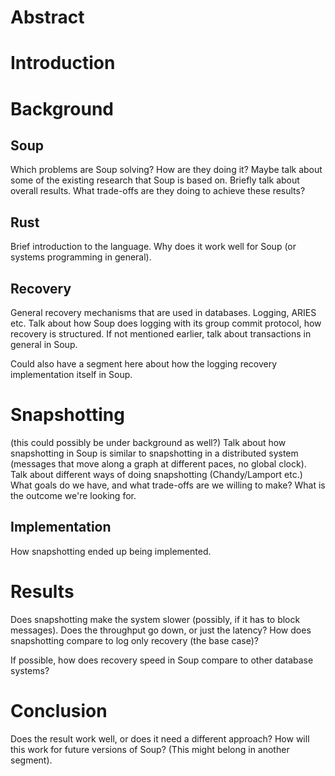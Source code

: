 # Abstract

# Introduction

# Background
## Soup
Which problems are Soup solving? How are they doing it?
Maybe talk about some of the existing research that Soup is based on.
Briefly talk about overall results. What trade-offs are they doing to achieve
these results?

## Rust
Brief introduction to the language. Why does it work well for Soup (or systems
programming in general).

## Recovery
General recovery mechanisms that are used in databases. Logging, ARIES etc.
Talk about how Soup does logging with its group commit protocol, how recovery is
structured. If not mentioned earlier, talk about transactions in general in
Soup.

Could also have a segment here about how the logging recovery implementation
itself in Soup.

# Snapshotting
(this could possibly be under background as well?)
Talk about how snapshotting in Soup is similar to snapshotting in a distributed
system (messages that move along a graph at different paces, no global clock).
Talk about different ways of doing snapshotting (Chandy/Lamport etc.)
What goals do we have, and what trade-offs are we willing to make? What is the
outcome we're looking for.

## Implementation
How snapshotting ended up being implemented.

# Results
Does snapshotting make the system slower (possibly, if it has to block
messages). Does the throughput go down, or just the latency?
How does snapshotting compare to log only recovery (the base case)?

If possible, how does recovery speed in Soup compare to other database systems?

# Conclusion
Does the result work well, or does it need a different approach? How will this
work for future versions of Soup? (This might belong in another segment).
